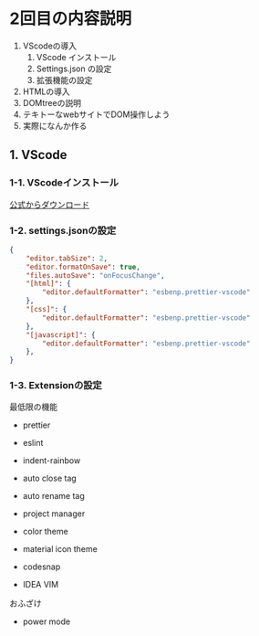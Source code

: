 # 2回目の内容説明

1. VScodeの導入
    1. VScode インストール
    2. Settings.json の設定
    3. 拡張機能の設定
2. HTMLの導入
3. DOMtreeの説明
4. テキトーなwebサイトでDOM操作しよう
5. 実際になんか作る

## 1. VScode
### 1-1. VScodeインストール 
[公式からダウンロード]("https://code.visualstudio.com/download")

### 1-2. settings.jsonの設定

```settings.json
{  
    "editor.tabSize": 2,
    "editor.formatOnSave": true,
    "files.autoSave": "onFocusChange",
    "[html]": {
        "editor.defaultFormatter": "esbenp.prettier-vscode"
    },
    "[css]": {
        "editor.defaultFormatter": "esbenp.prettier-vscode"
    },
    "[javascript]": {
        "editor.defaultFormatter": "esbenp.prettier-vscode"
    },
}

```

### 1-3. Extensionの設定
最低限の機能
- prettier
- eslint
- indent-rainbow
- auto close tag
- auto rename tag
- project manager

- color theme
- material icon theme
- codesnap
- IDEA VIM

おふざけ
- power mode


